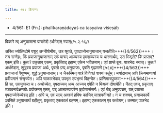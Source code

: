 ```yaml
---
title: १७८ टिप्पण्यः

---
```

- 4/561: E1 (Fn.): phalīkaraṇādayaś ca tasyaiva viśeṣāḥ

____________________________________________


विकारे त्व् अनुयाजानां पात्रभेदो ऽर्थभेदात् स्यात्//५.२.१६//

अस्ति ज्योतिष्टोमे पशुर् अग्नीषोमीयः, तत्र श्रूयते, पृषदाज्येनानुयाजान् यजतीति+++({4/562})+++। तत्र सन्देहः, किं प्रयाजानुयाजानाम् एकं पात्रम् आज्यस्य पृषदाज्यस्य च धारणार्थम्, उत भिद्यते? किं प्राप्तम्? एकम् इति। कुतः? प्रकृताव् एकम्, प्रकृतिवद् इहाप्य् एकेन भवितव्यम्।
एवं प्राप्ते ब्रूमः, पात्रभेदः स्यात्। कुतः? अर्थभेदात्, शुद्धस्य प्रयाजा अर्थः, पृषतो ऽप्य् अनुयाजाः, पृषति गृह्यमाणे [५६४]+++({4/563})+++ प्रयाजानां वैगुण्यम्, शुद्धे ऽनुयाजानाम्। न चैकस्मिन् पात्रे विविक्तं शक्यं कर्तुम्। मर्यादायाम् अपि क्रियमाणायां प्रदीयमानं संसृज्येत। अपि चाकारभेदाद् उपभृत उपभृत्त्वं विहन्येत। प्राणिमात्रपुष्करा+++({4/564})+++ हि सा, एकपुष्करा च।
अथोच्येत, पृषदाज्यम् अप्य् आज्यम् एवेति न मिश्रत्वं दोषायेति। नैतद् एवम्, प्रकृताव् उत्पवनावेक्षणयोः प्रयोजनम् एतत्, यद् आज्यस्यापरेण द्रव्येणासंसर्गः। एवं चेद् अनुपपन्नम्, यत् प्रयाजा पृषदाज्येनेज्येरन्न् इति। अपि च, एवं सत्य् अवश्यं हविषः काचिन् मात्रापनीयते। न च शक्यम्, प्रयाजकार्ये ऽवसिते ऽनुयाजार्थं ग्रहीतुम्, प्रकृताव् एककालं ग्रहणम्। इहाप्य् एककालम् एव कर्तव्यम्। तस्मात् पात्रभेद इति।